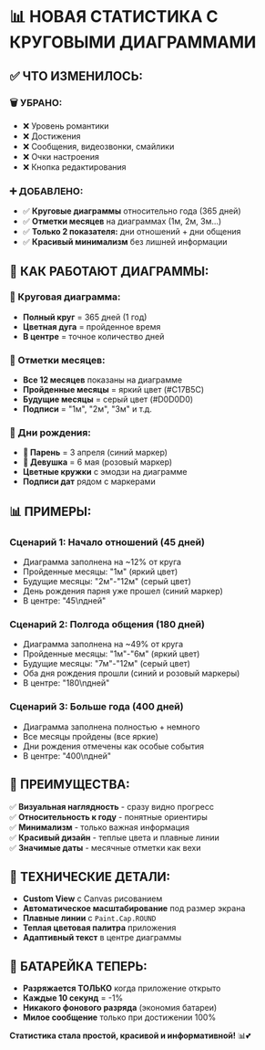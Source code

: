 # 📊 **НОВАЯ СТАТИСТИКА С КРУГОВЫМИ ДИАГРАММАМИ**

## ✅ **ЧТО ИЗМЕНИЛОСЬ:**

### **🗑️ УБРАНО:**
- ❌ Уровень романтики
- ❌ Достижения  
- ❌ Сообщения, видеозвонки, смайлики
- ❌ Очки настроения
- ❌ Кнопка редактирования

### **➕ ДОБАВЛЕНО:**
- ✅ **Круговые диаграммы** относительно года (365 дней)
- ✅ **Отметки месяцев** на диаграммах (1м, 2м, 3м...)
- ✅ **Только 2 показателя:** дни отношений + дни общения
- ✅ **Красивый минимализм** без лишней информации

## 🎨 **КАК РАБОТАЮТ ДИАГРАММЫ:**

### **📅 Круговая диаграмма:**
- **Полный круг** = 365 дней (1 год)
- **Цветная дуга** = пройденное время
- **В центре** = точное количество дней

### **📍 Отметки месяцев:**
- **Все 12 месяцев** показаны на диаграмме
- **Пройденные месяцы** = яркий цвет (#C17B5C)
- **Будущие месяцы** = серый цвет (#D0D0D0)
- **Подписи** = "1м", "2м", "3м" и т.д.

### **🎂 Дни рождения:**
- **👦 Парень** = 3 апреля (синий маркер)
- **👧 Девушка** = 6 мая (розовый маркер)
- **Цветные кружки** с эмодзи на диаграмме
- **Подписи дат** рядом с маркерами

## 📊 **ПРИМЕРЫ:**

### **Сценарий 1: Начало отношений (45 дней)**
- Диаграмма заполнена на ~12% от круга
- Пройденные месяцы: "1м" (яркий цвет)
- Будущие месяцы: "2м"-"12м" (серый цвет)
- День рождения парня уже прошел (синий маркер)
- В центре: "45\nдней"

### **Сценарий 2: Полгода общения (180 дней)**
- Диаграмма заполнена на ~49% от круга  
- Пройденные месяцы: "1м"-"6м" (яркий цвет)
- Будущие месяцы: "7м"-"12м" (серый цвет)
- Оба дня рождения прошли (синий и розовый маркеры)
- В центре: "180\nдней"

### **Сценарий 3: Больше года (400 дней)**
- Диаграмма заполнена полностью + немного
- Все месяцы пройдены (все яркие)
- Дни рождения отмечены как особые события
- В центре: "400\nдней"

## 🎯 **ПРЕИМУЩЕСТВА:**

✅ **Визуальная наглядность** - сразу видно прогресс  
✅ **Относительность к году** - понятные ориентиры  
✅ **Минимализм** - только важная информация  
✅ **Красивый дизайн** - теплые цвета и плавные линии  
✅ **Значимые даты** - месячные отметки как вехи  

## 🔧 **ТЕХНИЧЕСКИЕ ДЕТАЛИ:**

- **Custom View** с Canvas рисованием
- **Автоматическое масштабирование** под размер экрана
- **Плавные линии** с `Paint.Cap.ROUND`
- **Теплая цветовая палитра** приложения
- **Адаптивный текст** в центре диаграммы

## 🔋 **БАТАРЕЙКА ТЕПЕРЬ:**

- **Разряжается ТОЛЬКО** когда приложение открыто
- **Каждые 10 секунд** = -1%
- **Никакого фонового разряда** (экономия батареи)
- **Милое сообщение** только при достижении 100%

**Статистика стала простой, красивой и информативной!** 📊💕